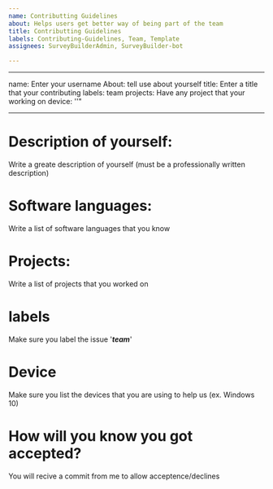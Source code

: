 ```yaml
---
name: Contributting Guidelines
about: Helps users get better way of being part of the team
title: Contributting Guidelines
labels: Contributing-Guidelines, Team, Template
assignees: SurveyBuilderAdmin, SurveyBuilder-bot

---
```


---

name: Enter your username
About: tell use about yourself
title: Enter a title that your contributing
labels: team
projects: Have any project that your working on
device: ''"

---

# Description of yourself:
Write a greate description of yourself (must be a professionally written description)

# Software languages:
Write a list of software languages that you know

# Projects:
Write a list of projects that you worked on

# labels
Make sure you label the issue '_**team**_'

# Device
Make sure you list the devices that you are using to help us (ex. Windows 10)

# How will you know you got accepted?
You will recive a commit from me to allow acceptence/declines
